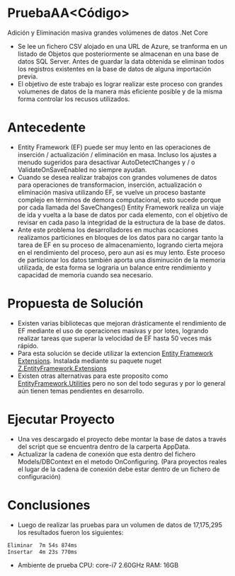 # PruebaAA<Código>
Adición y Eliminación masiva grandes volúmenes de datos .Net Core

  - Se lee un fichero CSV alojado en una URL de Azure, se tranforma en un listado de Objetos que posteriormente se almacenan en una base de datos SQL Server. Antes de guardar la data obtenida se eliminan todos los registros existentes en la base de datos de alguna importación previa.
  - El objetivo de este trabajo es lograr realizar este proceso con grandes volumenes de datos de la manera más eficiente posible y de la misma forma controlar los recusos utilizados.
  
# Antecedente
 - Entity Framework (EF) puede ser muy lento en las operaciones de inserción / actualización / eliminación en masa. Incluso los ajustes a menudo sugeridos para desactivar AutoDetectChanges y / o ValidateOnSaveEnabled no siempre ayudan.
  -  Cuando se desea realizar trabajos con grandes volumenes de datos para operaciones de transformacion, inserción, actualización o eliminación masiva utilizando EF, se vuelve un proceso bastante complejo en términos de demora computacional, esto sucede porque por cada llamada del SaveChanges()  Entity Framework realiza un viaje de ida y vuelta a la base de datos por cada elemento, con el objetivo de revisar en cada paso la integridad de la estructura de la base de datos. 
  - Ante este problema los desarrolladores en muchas ocaciones realizamos particiones en bloques de los datos para no cargar tanto la tarea de EF en su proceso de almacenamiento, logrando cierta mejora en el rendimiento del proceso, pero aun asi es muy lento. Este proceso de particionar los datos también aporta una disminución de la memoria utilizada, de esta forma se lograria un balance entre rendimiento y capacidad de memoria cuando sea necesario.
 
# Propuesta de Solución
 - Existen varias bibliotecas que mejoran drásticamente el rendimiento de EF mediante el uso de operaciones masivas y por lotes, logrando realizar tareas que superar la velocidad de EF hasta 50 veces más rápido. 
 - Para esta solución se decide utilizar la extencion [Entity Framework Extensions](https://entityframework-extensions.net/bulk-savechanges). Instalada mediante su paquete nuget [Z.EntityFramework.Extensions](https://www.nuget.org/packages/Z.EntityFramework.Extensions/4.0.106)
 - Existen otras alternativas para este proposito como [EntityFramework.Utilities](https://github.com/MikaelEliasson/EntityFramework.Utilities) pero no son del todo seguras y por lo general aún tienen temas pendientes en desarrollo.

# Ejecutar Proyecto
 - Una ves descargado el proyecto debe montar la base de datos a través del script que se encuentra dentro de la carperta AppData. 
 - Actualizar la cadena de conexión que esta dentro del fichero Models/DBContext en el metodo OnConfiguring. (Para proyectos reales el lugar de la cadena de conexión debe estar dentro de un fichero de configuración)

# Conclusiones
 - Luego de realizar las pruebas para un volumen de datos de 17,175,295 los resultados fueron los siguientes:
 ```sh
Eliminar  7m 54s 874ms
Insertar  4m 23s 770ms
```
 - Ambiente de prueba CPU: core-i7 2.60GHz RAM: 16GB

